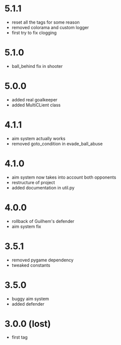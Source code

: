 # 5.1.1
- reset all the tags for some reason
- removed colorama and custom logger
- first try to fix clogging

# 5.1.0
- ball_behind fix in shooter

# 5.0.0
- added real goalkeeper
- added MultiCLient class

# 4.1.1
- aim system actually works
- removed goto_condition in evade_ball_abuse

# 4.1.0
- aim system now takes into account both opponents
- restructure of project
- added documentation in util.py

# 4.0.0
- rollback of Guilhem's defender
- aim system fix

# 3.5.1
- removed pygame dependency
- tweaked constants

# 3.5.0
- buggy aim system
- added defender

# 3.0.0 (lost)
- first tag